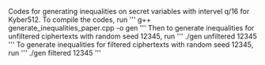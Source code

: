 Codes for generating inequalities on secret variables with intervel q/16 for Kyber512.
To compile the codes, run
'''
g++ generate_inequalities_paper.cpp -o gen 
'''
Then to generate inequalities for unfiltered ciphertexts with random seed 12345, run
'''
./gen unfiltered 12345
'''
To generate inequalities for filtered ciphertexts with random seed 12345, run
'''
./gen filtered 12345
'''
